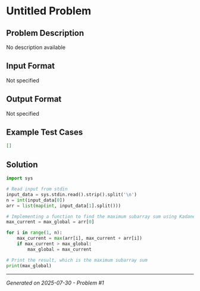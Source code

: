 # Untitled Problem

## Problem Description
No description available

## Input Format
Not specified

## Output Format
Not specified

## Example Test Cases
```json
[]
```

## Solution
```python
import sys

# Read input from stdin
input_data = sys.stdin.read().strip().split('\n')
n = int(input_data[0])
arr = list(map(int, input_data[1].split()))

# Implementing a function to find the maximum subarray sum using Kadane's algorithm
max_current = max_global = arr[0]

for i in range(1, n):
    max_current = max(arr[i], max_current + arr[i])
    if max_current > max_global:
        max_global = max_current

# Print the result, which is the maximum subarray sum
print(max_global)
```

---
*Generated on 2025-07-30 - Problem #1*